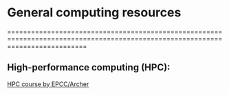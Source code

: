 # General computing resources
================================================================================================================================

[EmLab standard operating procedures]: (https://emlab-ucsb.github.io/SOP/index.html)

## High-performance computing (HPC):
[HPC course by EPCC/Archer](https://archer-cse.github.io/2019-12-09-epcc-hpcshell/)

